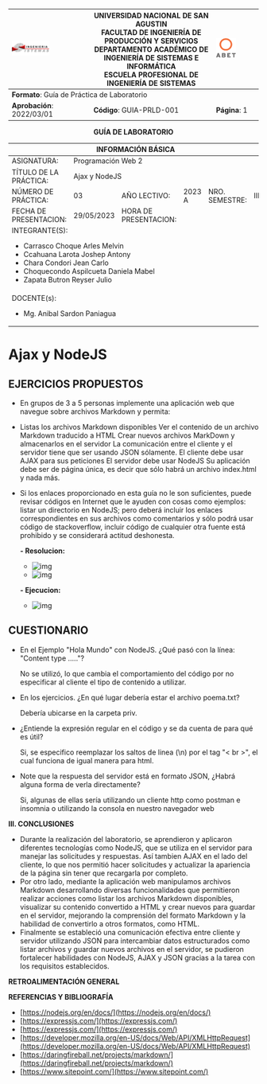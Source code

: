 <div align="center">
<table>
    <theader>
        <tr>
            <td><img src="https://github.com/rescobedoq/pw2/blob/main/epis.png?raw=true" alt="EPIS" style="width:50%; height:auto"/></td>
            <th>
                <span style="font-weight:bold;">UNIVERSIDAD NACIONAL DE SAN AGUSTIN</span><br />
                <span style="font-weight:bold;">FACULTAD DE INGENIERÍA DE PRODUCCIÓN Y SERVICIOS</span><br />
                <span style="font-weight:bold;">DEPARTAMENTO ACADÉMICO DE INGENIERÍA DE SISTEMAS E INFORMÁTICA</span><br />
                <span style="font-weight:bold;">ESCUELA PROFESIONAL DE INGENIERÍA DE SISTEMAS</span>
            </th>
            <td><img src="https://github.com/rescobedoq/pw2/blob/main/abet.png?raw=true" alt="ABET" style="width:50%; height:auto"/></td>
        </tr>
    </theader>
    <tbody>
        <tr><td colspan="3"><span style="font-weight:bold;">Formato</span>: Guía de Práctica de Laboratorio</td></tr>
        <tr><td><span style="font-weight:bold;">Aprobación</span>:  2022/03/01</td><td><span style="font-weight:bold;">Código</span>: GUIA-PRLD-001</td><td><span style="font-weight:bold;">Página</span>: 1</td></tr>
    </tbody>
</table>
</div>

<div align="center">
<span style="font-weight:bold;">GUÍA DE LABORATORIO</span><br />
</div>


<table>
<theader>
<tr><th colspan="6">INFORMACIÓN BÁSICA</th></tr>
</theader>
<tbody>
<tr><td>ASIGNATURA:</td><td colspan="5">Programación Web 2</td></tr>
<tr><td>TÍTULO DE LA PRÁCTICA:</td><td colspan="5">Ajax y NodeJS</td></tr>
<tr>
<td>NÚMERO DE PRÁCTICA:</td><td>03</td><td>AÑO LECTIVO:</td><td>2023 A</td><td>NRO. SEMESTRE:</td><td>III</td>
</tr>
<tr>
<td>FECHA DE PRESENTACION:</td><td>29/05/2023</td><td>HORA DE PRESENTACION:</td><td></td>
</tr>
<tr><td colspan="6">INTEGRANTE(S):
    <ul>
        <li>Carrasco Choque Arles Melvin</li>
        <li>Ccahuana Larota Joshep Antony</li>
        <li>Chara Condori Jean Carlo</li>
        <li>Choquecondo Aspilcueta Daniela Mabel</li>
        <li>Zapata Butron Reyser Julio</li>
    </ul>
</td>
</<tr>
<tr><td colspan="6">DOCENTE(s):
<ul>
<li>Mg. Anibal Sardon Paniagua</li>
</ul>
</td>
</<tr>
</tdbody>
</table>

# Ajax y NodeJS

## EJERCICIOS PROPUESTOS

- En grupos de 3 a 5 personas implemente una aplicación web que navegue sobre archivos Markdown y permita:

- Listas los archivos Markdown disponibles
Ver el contenido de un archivo Markdown traducido a HTML
Crear nuevos archivos MarkDown y almacenarlos en el servidor
La comunicación entre el cliente y el servidor tiene que ser usando JSON sólamente. El cliente debe usar AJAX para sus peticiones El servidor debe usar NodeJS Su aplicación debe ser de página única, es decir que sólo habrá un archivo index.html y nada más.

- Si los enlaces proporcionado en esta guía no le son suficientes, puede revisar códigos en Internet que le ayuden con cosas como ejemplos: listar un directorio en NodeJS; pero deberá incluir los enlaces correspondientes en sus archivos como comentarios y sólo podrá usar código de stackoverflow, incluir código de cualquier otra fuente está prohibido y se considerará actitud deshonesta.
    
    **- Resolucion:**

    - ![img](./img/imagen1.png)
    - ![img](./img/imagen2.png)

    **- Ejecucion:**

    - ![img](./img/imagen3.png)



## CUESTIONARIO
- En el Ejemplo "Hola Mundo" con NodeJS. ¿Qué pasó con la línea: "Content type ….."?
    
    No se utilizó, lo que cambia el comportamiento del código por no especificar al cliente el tipo de contenido a utilizar.
    
- En los ejercicios. ¿En qué lugar debería estar el archivo poema.txt?

    Debería ubicarse en la carpeta priv.

- ¿Entiende la expresión regular en el código y se da cuenta de para qué es útil?

    Si, se especifico reemplazar los saltos de linea (\n) por el tag "< br >", el cual funciona de igual manera para html.

- Note que la respuesta del servidor está en formato JSON, ¿Habrá alguna forma de verla directamente?

    Si, algunas de ellas sería utilizando un cliente http como postman e insomnia o utilizando la consola en nuestro navegador web


**III. CONCLUSIONES**

-    Durante la realización del laboratorio, se aprendieron y aplicaron diferentes tecnologías como NodeJS, que se utiliza en el servidor para manejar las solicitudes y respuestas. Así tambien AJAX en el lado del cliente, lo que nos permitió hacer solicitudes y actualizar la apariencia de la página sin tener que recargarla por completo.
- Por otro lado, mediante la aplicación web manipulamos archivos Markdown desarrollando diversas funcionalidades que permitieron realizar acciones como listar los archivos Markdown disponibles, visualizar su contenido convertido a HTML y crear nuevos para guardar en el servidor, mejorando la comprensión del formato Markdown y la habilidad de convertirlo a otros formatos, como HTML.
-  Finalmente se estableció una comunicación efectiva entre cliente y servidor utilizando JSON para intercambiar datos estructurados como listar archivos y guardar nuevos archivos en el servidor, se pudieron fortalecer habilidades con NodeJS, AJAX y JSON gracias a la tarea con los requisitos establecidos.


**RETROALIMENTACIÓN GENERAL**


**REFERENCIAS Y BIBLIOGRAFÍA**
- [https://nodejs.org/en/docs/](https://nodejs.org/en/docs/)
- [https://expressjs.com/](https://expressjs.com/)
- [https://expressjs.com/](https://expressjs.com/)
- [https://developer.mozilla.org/en-US/docs/Web/API/XMLHttpRequest](https://developer.mozilla.org/en-US/docs/Web/API/XMLHttpRequest)
- [https://daringfireball.net/projects/markdown/](https://daringfireball.net/projects/markdown/)
- [https://www.sitepoint.com/](https://www.sitepoint.com/)
#

